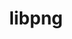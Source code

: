 ---
title: "libpng"
layout: cache
categories: [package, develop]
meta: {"compilers": ["apple-clang@=16.0.0", "cce@=18.0.0", "gcc@=10.2.1", "gcc@=10.3.0", "gcc@=10.5.0", "gcc@=11.1.0", "gcc@=11.4.0", "gcc@=12.4.0", "gcc@=13.2.0", "gcc@=13.3.0", "gcc@=7.3.1", "gcc@=7.5.0", "gcc@=9.4.0", "msvc@=19.39.33523", "oneapi@=2024.1.0", "oneapi@=2024.2.1"], "num_specs": 87, "num_specs_by_stack": {"aws-isc": 1, "aws-isc-aarch64": 1, "aws-pcluster-icelake": 1, "aws-pcluster-neoverse_v1": 3, "aws-pcluster-x86_64_v4": 12, "data-vis-sdk": 7, "developer-tools-aarch64-linux-gnu": 2, "developer-tools-darwin": 2, "developer-tools-manylinux2014": 1, "developer-tools-x86_64_v3-linux-gnu": 2, "e4s": 7, "e4s-cray-rhel": 3, "e4s-cray-sles": 2, "e4s-neoverse-v2": 4, "e4s-neoverse_v1": 4, "e4s-oneapi": 7, "e4s-power": 1, "e4s-rocm-external": 4, "hep": 4, "ml-darwin-aarch64-mps": 3, "ml-linux-aarch64-cpu": 3, "ml-linux-aarch64-cuda": 3, "ml-linux-x86_64-cpu": 4, "ml-linux-x86_64-cuda": 4, "radiuss": 3, "root": 87, "windows-vis": 1}, "oss": ["amzn2", "centos7", "rhel8", "sequoia", "sle_hpc15", "ubuntu18.04", "ubuntu20.04", "ubuntu22.04", "ubuntu24.04", "windows10.0.20348"], "platforms": ["darwin", "linux", "windows"], "stacks": ["aws-isc", "aws-isc-aarch64", "aws-pcluster-icelake", "aws-pcluster-neoverse_v1", "aws-pcluster-x86_64_v4", "data-vis-sdk", "developer-tools-aarch64-linux-gnu", "developer-tools-darwin", "developer-tools-manylinux2014", "developer-tools-x86_64_v3-linux-gnu", "e4s", "e4s-cray-rhel", "e4s-cray-sles", "e4s-neoverse-v2", "e4s-neoverse_v1", "e4s-oneapi", "e4s-power", "e4s-rocm-external", "hep", "ml-darwin-aarch64-mps", "ml-linux-aarch64-cpu", "ml-linux-aarch64-cuda", "ml-linux-x86_64-cpu", "ml-linux-x86_64-cuda", "radiuss", "root", "windows-vis"], "targets": ["aarch64", "neoverse_v1", "neoverse_v2", "ppc64le", "skylake_avx512", "x86_64", "x86_64_v3", "x86_64_v4"], "versions": ["1.6.39"]}
spec_details: [{"compiler": "gcc@=11.4.0", "hash": "25kggq5igms65c2z3xig4xmkowi5tgft", "os": "ubuntu22.04", "platform": "linux", "size": "-", "stacks": ["e4s-neoverse_v1", "root"], "target": "neoverse_v1", "variants": ["build_system=cmake", "build_type=Release", "generator=make", "~ipo", "libs=shared,static", "~pic"], "versions": ["1.6.39"]}, {"compiler": "gcc@=11.1.0", "hash": "26m2dsqbbcrbtxgtbtna3wopdnl5ucuf", "os": "ubuntu20.04", "platform": "linux", "size": "-", "stacks": ["data-vis-sdk", "root"], "target": "x86_64_v3", "variants": ["build_system=cmake", "build_type=Release", "generator=make", "~ipo", "libs=shared,static", "~pic"], "versions": ["1.6.39"]}, {"compiler": "gcc@=9.4.0", "hash": "2h6xx44oiachjr4tzdq7fcl2blhpvkij", "os": "ubuntu20.04", "platform": "linux", "size": "-", "stacks": ["e4s-power", "root"], "target": "ppc64le", "variants": ["build_system=cmake", "build_type=Release", "generator=make", "~ipo", "libs=shared,static", "~pic"], "versions": ["1.6.39"]}, {"compiler": "gcc@=12.4.0", "hash": "2s6odqvyzjku2fktmtfrars2koseluyn", "os": "amzn2", "platform": "linux", "size": "-", "stacks": ["aws-pcluster-x86_64_v4", "root"], "target": "x86_64_v4", "variants": ["build_system=cmake", "build_type=Release", "generator=make", "~ipo", "libs=shared,static", "~pic"], "versions": ["1.6.39"]}, {"compiler": "gcc@=12.4.0", "hash": "2vx4i5e6oewkwr2qiq5qf5bxbdh77wrj", "os": "amzn2", "platform": "linux", "size": "-", "stacks": ["aws-pcluster-x86_64_v4", "root"], "target": "x86_64_v3", "variants": ["build_system=cmake", "build_type=Release", "generator=make", "~ipo", "libs=shared,static", "~pic"], "versions": ["1.6.39"]}, {"compiler": "gcc@=11.1.0", "hash": "3wqcq47ytcb6owceeewivr27qg7kgx5y", "os": "ubuntu20.04", "platform": "linux", "size": "-", "stacks": ["data-vis-sdk", "root"], "target": "x86_64_v3", "variants": ["build_system=cmake", "build_type=Release", "generator=make", "~ipo", "libs=shared,static", "~pic"], "versions": ["1.6.39"]}, {"compiler": "gcc@=7.3.1", "hash": "422ivjx7swl6daobc52jdr46mtqwvmg3", "os": "amzn2", "platform": "linux", "size": "-", "stacks": ["aws-isc-aarch64", "root"], "target": "aarch64", "variants": ["build_system=cmake", "build_type=Release", "generator=make", "~ipo", "libs=shared,static", "~pic"], "versions": ["1.6.39"]}, {"compiler": "oneapi@=2024.2.1", "hash": "4mv77gqgzlrvougotvpv36bggcyikk26", "os": "ubuntu22.04", "platform": "linux", "size": "-", "stacks": ["e4s-oneapi", "root"], "target": "x86_64_v3", "variants": ["build_system=cmake", "build_type=Release", "generator=make", "~ipo", "libs=shared,static", "~pic"], "versions": ["1.6.39"]}, {"compiler": "gcc@=13.3.0", "hash": "5z4lh6yrgmx5qchg4bhtv4qthyyvqbmk", "os": "rhel8", "platform": "linux", "size": "-", "stacks": ["developer-tools-aarch64-linux-gnu", "root"], "target": "aarch64", "variants": ["build_system=cmake", "build_type=Release", "generator=make", "~ipo", "libs=shared,static", "~pic"], "versions": ["1.6.39"]}, {"compiler": "gcc@=13.3.0", "hash": "634lkdtg5yqoymewzzs6cbn3sghjjm7v", "os": "rhel8", "platform": "linux", "size": "-", "stacks": ["developer-tools-aarch64-linux-gnu", "root"], "target": "aarch64", "variants": ["build_system=cmake", "build_type=Release", "generator=make", "~ipo", "libs=shared,static", "~pic"], "versions": ["1.6.39"]}, {"compiler": "gcc@=11.1.0", "hash": "6io7r42uoyii24g5s7c7ktnjtanluuvx", "os": "ubuntu20.04", "platform": "linux", "size": "-", "stacks": ["data-vis-sdk", "root"], "target": "x86_64_v3", "variants": ["build_system=cmake", "build_type=Release", "generator=make", "~ipo", "libs=shared,static", "~pic"], "versions": ["1.6.39"]}, {"compiler": "gcc@=12.4.0", "hash": "6mc34a6aac5o4hrfd6ve4vogyb3pinz5", "os": "amzn2", "platform": "linux", "size": "-", "stacks": ["aws-pcluster-x86_64_v4", "root"], "target": "x86_64_v4", "variants": ["build_system=cmake", "build_type=Release", "generator=make", "~ipo", "libs=shared,static", "~pic"], "versions": ["1.6.39"]}, {"compiler": "gcc@=11.4.0", "hash": "6w5gxb35ozzxgbccwimshiz2e57w5225", "os": "ubuntu22.04", "platform": "linux", "size": "-", "stacks": ["hep", "root"], "target": "x86_64_v3", "variants": ["build_system=cmake", "build_type=Release", "generator=make", "~ipo", "libs=shared,static", "~pic"], "versions": ["1.6.39"]}, {"compiler": "cce@=18.0.0", "hash": "7b3unrddxodv7fy3ifw4hw5yci5pslwh", "os": "rhel8", "platform": "linux", "size": "-", "stacks": ["e4s-cray-rhel", "root"], "target": "x86_64_v3", "variants": ["build_system=cmake", "build_type=Release", "generator=make", "~ipo", "libs=shared,static", "~pic"], "versions": ["1.6.39"]}, {"compiler": "gcc@=11.4.0", "hash": "7g5cmssk3ygqxyc6glfzdckxfhtftyyj", "os": "ubuntu22.04", "platform": "linux", "size": "-", "stacks": ["e4s-neoverse-v2", "root"], "target": "neoverse_v2", "variants": ["build_system=cmake", "build_type=Release", "generator=make", "~ipo", "libs=shared,static", "~pic"], "versions": ["1.6.39"]}, {"compiler": "gcc@=11.4.0", "hash": "7hl3lcnkclxhisdz5yii64k5ezoiq4b6", "os": "ubuntu22.04", "platform": "linux", "size": "-", "stacks": ["hep", "root"], "target": "x86_64_v3", "variants": ["build_system=cmake", "build_type=Release", "generator=make", "~ipo", "libs=shared,static", "~pic"], "versions": ["1.6.39"]}, {"compiler": "gcc@=11.4.0", "hash": "7qyypnm55uqk6qblvv5mtwa7ugs3nkbe", "os": "ubuntu22.04", "platform": "linux", "size": "-", "stacks": ["hep", "root"], "target": "x86_64_v3", "variants": ["build_system=cmake", "build_type=Release", "generator=make", "~ipo", "libs=shared,static", "~pic"], "versions": ["1.6.39"]}, {"compiler": "gcc@=12.4.0", "hash": "akssichlw4t6aef5vkqj74stb6v3smiu", "os": "amzn2", "platform": "linux", "size": "-", "stacks": ["aws-pcluster-x86_64_v4", "root"], "target": "x86_64_v3", "variants": ["build_system=cmake", "build_type=Release", "generator=make", "~ipo", "libs=shared,static", "~pic"], "versions": ["1.6.39"]}, {"compiler": "gcc@=11.4.0", "hash": "arvsvt7muzvt4qbv35u3mbwwnga73qls", "os": "ubuntu22.04", "platform": "linux", "size": "-", "stacks": ["e4s-neoverse_v1", "root"], "target": "neoverse_v1", "variants": ["build_system=cmake", "build_type=Release", "generator=make", "~ipo", "libs=shared,static", "~pic"], "versions": ["1.6.39"]}, {"compiler": "gcc@=13.2.0", "hash": "ayowdvkxzdrztc4d6yg2vjfvpsgq4d7n", "os": "ubuntu24.04", "platform": "linux", "size": "-", "stacks": ["ml-linux-x86_64-cpu", "ml-linux-x86_64-cuda", "root"], "target": "x86_64_v3", "variants": ["build_system=cmake", "build_type=Release", "generator=make", "~ipo", "libs=shared,static", "~pic"], "versions": ["1.6.39"]}, {"compiler": "gcc@=7.5.0", "hash": "b7r3zsdum4yfuu5t456admo5mpexo72z", "os": "ubuntu18.04", "platform": "linux", "size": "-", "stacks": ["radiuss", "root"], "target": "x86_64_v3", "variants": ["build_system=cmake", "build_type=Release", "generator=make", "~ipo", "libs=shared,static", "~pic"], "versions": ["1.6.39"]}, {"compiler": "gcc@=11.4.0", "hash": "bglrodgfkl7bzfsvam6k3b4zn3hds7z4", "os": "ubuntu22.04", "platform": "linux", "size": "-", "stacks": ["e4s", "e4s-rocm-external", "root"], "target": "x86_64_v3", "variants": ["build_system=cmake", "build_type=Release", "generator=make", "~ipo", "libs=shared,static", "~pic"], "versions": ["1.6.39"]}, {"compiler": "gcc@=11.4.0", "hash": "bieg6vtaq4q2xyndbzcd2hwl4qd774yd", "os": "ubuntu22.04", "platform": "linux", "size": "-", "stacks": ["e4s", "e4s-rocm-external", "root"], "target": "x86_64_v3", "variants": ["build_system=cmake", "build_type=Release", "generator=make", "~ipo", "libs=shared,static", "~pic"], "versions": ["1.6.39"]}, {"compiler": "cce@=18.0.0", "hash": "ctdzhh6z52sh7d65vuaigmgyi2dzmg67", "os": "rhel8", "platform": "linux", "size": "-", "stacks": ["e4s-cray-rhel", "root"], "target": "x86_64_v3", "variants": ["build_system=cmake", "build_type=Release", "generator=make", "~ipo", "libs=shared,static", "~pic"], "versions": ["1.6.39"]}, {"compiler": "gcc@=10.5.0", "hash": "cwlsuuxyrttshwviyfi7xkdjd5d7og6w", "os": "centos7", "platform": "linux", "size": "-", "stacks": ["developer-tools-x86_64_v3-linux-gnu", "root"], "target": "x86_64_v3", "variants": ["build_system=cmake", "build_type=Release", "generator=make", "~ipo", "libs=shared,static", "~pic"], "versions": ["1.6.39"]}, {"compiler": "gcc@=13.2.0", "hash": "d5jsdpeerju7w5axeggvrius2dhqzeow", "os": "ubuntu24.04", "platform": "linux", "size": "-", "stacks": ["ml-linux-aarch64-cpu", "ml-linux-aarch64-cuda", "root"], "target": "aarch64", "variants": ["build_system=cmake", "build_type=Release", "generator=make", "~ipo", "libs=shared,static", "~pic"], "versions": ["1.6.39"]}, {"compiler": "oneapi@=2024.1.0", "hash": "dahtd6u5gzrszo37nvrrhb4ueqvhswwa", "os": "amzn2", "platform": "linux", "size": "-", "stacks": ["aws-pcluster-x86_64_v4", "root"], "target": "x86_64_v4", "variants": ["build_system=cmake", "build_type=Release", "generator=make", "~ipo", "libs=shared,static", "~pic"], "versions": ["1.6.39"]}, {"compiler": "gcc@=10.3.0", "hash": "dducvqj4x75iytmxrj3j4y5d6v4sx5d5", "os": "sle_hpc15", "platform": "linux", "size": "-", "stacks": ["e4s-cray-sles", "root"], "target": "x86_64_v4", "variants": ["build_system=cmake", "build_type=Release", "generator=make", "~ipo", "libs=shared,static", "~pic"], "versions": ["1.6.39"]}, {"compiler": "gcc@=10.5.0", "hash": "dk5relrmqgawnjg66jg2fqbudokztft3", "os": "centos7", "platform": "linux", "size": "-", "stacks": ["root"], "target": "x86_64_v3", "variants": ["build_system=cmake", "build_type=Release", "generator=make", "~ipo", "libs=shared,static", "~pic"], "versions": ["1.6.39"]}, {"compiler": "oneapi@=2024.1.0", "hash": "dqos4awebntbbp7xrqag5k2kmgsi7tw4", "os": "amzn2", "platform": "linux", "size": "-", "stacks": ["root"], "target": "x86_64_v4", "variants": ["build_system=cmake", "build_type=Release", "generator=make", "~ipo", "libs=shared,static", "~pic"], "versions": ["1.6.39"]}, {"compiler": "gcc@=13.2.0", "hash": "duewh2pxywkzc4lamfelpvpbdx4oltuj", "os": "ubuntu24.04", "platform": "linux", "size": "-", "stacks": ["ml-linux-aarch64-cpu", "ml-linux-aarch64-cuda", "root"], "target": "aarch64", "variants": ["build_system=cmake", "build_type=Release", "generator=make", "~ipo", "libs=shared,static", "~pic"], "versions": ["1.6.39"]}, {"compiler": "gcc@=12.4.0", "hash": "eku3o6tvc75llmspgsank7zu6k2eqq6v", "os": "amzn2", "platform": "linux", "size": "-", "stacks": ["aws-pcluster-neoverse_v1", "root"], "target": "neoverse_v1", "variants": ["build_system=cmake", "build_type=Release", "generator=make", "~ipo", "libs=shared,static", "~pic"], "versions": ["1.6.39"]}, {"compiler": "oneapi@=2024.1.0", "hash": "fsk6ujuqdvqwilzhwe3r33q7murvkbfe", "os": "amzn2", "platform": "linux", "size": "-", "stacks": ["aws-pcluster-x86_64_v4", "root"], "target": "x86_64_v3", "variants": ["build_system=cmake", "build_type=Release", "generator=make", "~ipo", "libs=shared,static", "~pic"], "versions": ["1.6.39"]}, {"compiler": "gcc@=7.5.0", "hash": "g465uoyfk3gt7sdjkqemc7glrobqh4yd", "os": "ubuntu18.04", "platform": "linux", "size": "-", "stacks": ["radiuss", "root"], "target": "x86_64_v3", "variants": ["build_system=cmake", "build_type=Release", "generator=make", "~ipo", "libs=shared,static", "~pic"], "versions": ["1.6.39"]}, {"compiler": "gcc@=11.1.0", "hash": "g57kc6lzj5u34ah62g43mk3ikmfx3kl2", "os": "ubuntu20.04", "platform": "linux", "size": "-", "stacks": ["data-vis-sdk", "root"], "target": "x86_64_v3", "variants": ["build_system=cmake", "build_type=Release", "generator=make", "~ipo", "libs=shared,static", "~pic"], "versions": ["1.6.39"]}, {"compiler": "cce@=18.0.0", "hash": "g6z7mfyra4vxbmgfte73rlj2pgxuuoqk", "os": "rhel8", "platform": "linux", "size": "-", "stacks": ["root"], "target": "x86_64_v3", "variants": ["build_system=cmake", "build_type=Release", "generator=make", "~ipo", "libs=shared,static", "~pic"], "versions": ["1.6.39"]}, {"compiler": "oneapi@=2024.1.0", "hash": "gy6m6qnyl4cbx7bcaomfra57k6czjy4t", "os": "amzn2", "platform": "linux", "size": "-", "stacks": ["aws-pcluster-x86_64_v4", "root"], "target": "x86_64_v4", "variants": ["build_system=cmake", "build_type=Release", "generator=make", "~ipo", "libs=shared,static", "~pic"], "versions": ["1.6.39"]}, {"compiler": "oneapi@=2024.2.1", "hash": "h5xgsywadteqp7qll6aijoaniieuxmlo", "os": "ubuntu22.04", "platform": "linux", "size": "-", "stacks": ["e4s-oneapi", "root"], "target": "x86_64_v3", "variants": ["build_system=cmake", "build_type=Release", "generator=make", "~ipo", "libs=shared,static", "~pic"], "versions": ["1.6.39"]}, {"compiler": "oneapi@=2024.2.1", "hash": "hhofyg6fptxape3xvgckuol4wp6bs4r7", "os": "ubuntu22.04", "platform": "linux", "size": "-", "stacks": ["e4s-oneapi", "root"], "target": "x86_64_v3", "variants": ["build_system=cmake", "build_type=Release", "generator=make", "~ipo", "libs=shared,static", "~pic"], "versions": ["1.6.39"]}, {"compiler": "oneapi@=2024.2.1", "hash": "hmhlhdvjpiog64gv5m535fghwcd65x4a", "os": "ubuntu22.04", "platform": "linux", "size": "-", "stacks": ["e4s-oneapi", "root"], "target": "x86_64_v3", "variants": ["build_system=cmake", "build_type=Release", "generator=make", "~ipo", "libs=shared,static", "~pic"], "versions": ["1.6.39"]}, {"compiler": "oneapi@=2024.1.0", "hash": "hrnenrslhmkpekrsxqedt7mg56klk763", "os": "amzn2", "platform": "linux", "size": "-", "stacks": ["aws-pcluster-x86_64_v4", "root"], "target": "x86_64_v4", "variants": ["build_system=cmake", "build_type=Release", "generator=make", "~ipo", "libs=shared,static", "~pic"], "versions": ["1.6.39"]}, {"compiler": "gcc@=11.4.0", "hash": "ia36le2si7kpgu55t4ft6pjn666ji2ik", "os": "ubuntu22.04", "platform": "linux", "size": "-", "stacks": ["e4s", "e4s-rocm-external", "root"], "target": "x86_64_v3", "variants": ["build_system=cmake", "build_type=Release", "generator=make", "~ipo", "libs=shared,static", "~pic"], "versions": ["1.6.39"]}, {"compiler": "apple-clang@=16.0.0", "hash": "j4depiaxrixgaowq3nqv7grwlzn62sry", "os": "sequoia", "platform": "darwin", "size": "-", "stacks": ["ml-darwin-aarch64-mps", "root"], "target": "aarch64", "variants": ["build_system=cmake", "build_type=Release", "generator=make", "~ipo", "libs=shared,static", "~pic"], "versions": ["1.6.39"]}, {"compiler": "gcc@=11.1.0", "hash": "k74i76ix5gullpwwttibavnjxisxznvv", "os": "ubuntu20.04", "platform": "linux", "size": "-", "stacks": ["data-vis-sdk", "root"], "target": "x86_64_v3", "variants": ["build_system=cmake", "build_type=Release", "generator=make", "~ipo", "libs=shared,static", "~pic"], "versions": ["1.6.39"]}, {"compiler": "gcc@=11.1.0", "hash": "kntlscjp3zcq6hvei76ao5pf3kh2ufbj", "os": "ubuntu20.04", "platform": "linux", "size": "-", "stacks": ["data-vis-sdk", "root"], "target": "x86_64_v3", "variants": ["build_system=cmake", "build_type=Release", "generator=make", "~ipo", "libs=shared,static", "~pic"], "versions": ["1.6.39"]}, {"compiler": "gcc@=11.1.0", "hash": "knu7uxsfks3que6z5i4kvk7lkxfpkz73", "os": "ubuntu20.04", "platform": "linux", "size": "-", "stacks": ["data-vis-sdk", "root"], "target": "x86_64_v3", "variants": ["build_system=cmake", "build_type=Release", "generator=make", "~ipo", "libs=shared,static", "~pic"], "versions": ["1.6.39"]}, {"compiler": "gcc@=11.4.0", "hash": "lazdh7g3tib6hkdfmgpckyjorqzzlm5a", "os": "ubuntu22.04", "platform": "linux", "size": "-", "stacks": ["e4s", "e4s-rocm-external", "root"], "target": "x86_64_v3", "variants": ["build_system=cmake", "build_type=Release", "generator=make", "~ipo", "libs=shared,static", "~pic"], "versions": ["1.6.39"]}, {"compiler": "gcc@=11.4.0", "hash": "lmiw7efvg7pfygivqlyequdyx2puu5ip", "os": "ubuntu22.04", "platform": "linux", "size": "-", "stacks": ["e4s", "root"], "target": "x86_64_v3", "variants": ["build_system=cmake", "build_type=Release", "generator=make", "~ipo", "libs=shared,static", "~pic"], "versions": ["1.6.39"]}, {"compiler": "gcc@=11.4.0", "hash": "ltapt7dzztdznm2xvj7e26rrl6rgfpas", "os": "ubuntu22.04", "platform": "linux", "size": "-", "stacks": ["hep", "root"], "target": "x86_64_v3", "variants": ["build_system=cmake", "build_type=Release", "generator=make", "~ipo", "libs=shared,static", "~pic"], "versions": ["1.6.39"]}, {"compiler": "oneapi@=2024.1.0", "hash": "m5p3aavh4aw2c5d4op5fv6ct4veyorfi", "os": "amzn2", "platform": "linux", "size": "-", "stacks": ["aws-pcluster-x86_64_v4", "root"], "target": "x86_64_v3", "variants": ["build_system=cmake", "build_type=Release", "generator=make", "~ipo", "libs=shared,static", "~pic"], "versions": ["1.6.39"]}, {"compiler": "gcc@=11.4.0", "hash": "mg2taz6pkpivi27zolzpdoxpiamvldb6", "os": "ubuntu22.04", "platform": "linux", "size": "-", "stacks": ["e4s-neoverse-v2", "root"], "target": "neoverse_v2", "variants": ["build_system=cmake", "build_type=Release", "generator=make", "~ipo", "libs=shared,static", "~pic"], "versions": ["1.6.39"]}, {"compiler": "gcc@=12.4.0", "hash": "n4c7tlmjngra6yd3i7e7l7nqlk7tuucc", "os": "amzn2", "platform": "linux", "size": "-", "stacks": ["root"], "target": "x86_64_v4", "variants": ["build_system=cmake", "build_type=Release", "generator=make", "~ipo", "libs=shared,static", "~pic"], "versions": ["1.6.39"]}, {"compiler": "apple-clang@=16.0.0", "hash": "ne3n7vmhxq4u3gpyrsrzcriagjwsxtxs", "os": "sequoia", "platform": "darwin", "size": "-", "stacks": ["developer-tools-darwin", "ml-darwin-aarch64-mps", "root"], "target": "aarch64", "variants": ["build_system=cmake", "build_type=Release", "generator=make", "~ipo", "libs=shared,static", "~pic"], "versions": ["1.6.39"]}, {"compiler": "gcc@=12.4.0", "hash": "njgjsr5ggrvenp2asctkg32sn5qsblfq", "os": "amzn2", "platform": "linux", "size": "-", "stacks": ["aws-pcluster-neoverse_v1", "root"], "target": "neoverse_v1", "variants": ["build_system=cmake", "build_type=Release", "generator=make", "~ipo", "libs=shared,static", "~pic"], "versions": ["1.6.39"]}, {"compiler": "cce@=18.0.0", "hash": "nr4yylmg36gmundc23rh2kyqxychbfbk", "os": "rhel8", "platform": "linux", "size": "-", "stacks": ["e4s-cray-rhel", "root"], "target": "x86_64_v3", "variants": ["build_system=cmake", "build_type=Release", "generator=make", "~ipo", "libs=shared,static", "~pic"], "versions": ["1.6.39"]}, {"compiler": "gcc@=12.4.0", "hash": "o4a5kxk2y36yhgu2psfyxi6tv4qxriuo", "os": "amzn2", "platform": "linux", "size": "-", "stacks": ["aws-pcluster-x86_64_v4", "root"], "target": "x86_64_v3", "variants": ["build_system=cmake", "build_type=Release", "generator=make", "~ipo", "libs=shared,static", "~pic"], "versions": ["1.6.39"]}, {"compiler": "gcc@=11.4.0", "hash": "o63p5c7na37qlwwly2lvfclavihd2crv", "os": "ubuntu22.04", "platform": "linux", "size": "-", "stacks": ["e4s-neoverse-v2", "root"], "target": "neoverse_v2", "variants": ["build_system=cmake", "build_type=Release", "generator=make", "~ipo", "libs=shared,static", "~pic"], "versions": ["1.6.39"]}, {"compiler": "gcc@=11.4.0", "hash": "odc23s6zum6xuj3eiomzyt3rr2oty5vl", "os": "ubuntu22.04", "platform": "linux", "size": "-", "stacks": ["e4s-neoverse_v1", "root"], "target": "neoverse_v1", "variants": ["build_system=cmake", "build_type=Release", "generator=make", "~ipo", "libs=shared,static", "~pic"], "versions": ["1.6.39"]}, {"compiler": "oneapi@=2024.1.0", "hash": "on4fzchcjohispd62yrldo5oitrk3bri", "os": "amzn2", "platform": "linux", "size": "-", "stacks": ["aws-pcluster-x86_64_v4", "root"], "target": "x86_64_v3", "variants": ["build_system=cmake", "build_type=Release", "generator=make", "~ipo", "libs=shared,static", "~pic"], "versions": ["1.6.39"]}, {"compiler": "apple-clang@=16.0.0", "hash": "oosfyywnkkls7qlga447434pkz7xadx6", "os": "sequoia", "platform": "darwin", "size": "-", "stacks": ["developer-tools-darwin", "ml-darwin-aarch64-mps", "root"], "target": "aarch64", "variants": ["build_system=cmake", "build_type=Release", "generator=make", "~ipo", "libs=shared,static", "~pic"], "versions": ["1.6.39"]}, {"compiler": "gcc@=11.4.0", "hash": "p2e6v6wbmrwvuercxt7ga2xgyfdazrsp", "os": "ubuntu22.04", "platform": "linux", "size": "-", "stacks": ["e4s", "root"], "target": "x86_64_v3", "variants": ["build_system=cmake", "build_type=Release", "generator=make", "~ipo", "libs=shared,static", "~pic"], "versions": ["1.6.39"]}, {"compiler": "gcc@=11.4.0", "hash": "pfeh5yqn3dhr3bow4sxtje7oddo5xh4j", "os": "ubuntu22.04", "platform": "linux", "size": "-", "stacks": ["e4s-neoverse_v1", "root"], "target": "neoverse_v1", "variants": ["build_system=cmake", "build_type=Release", "generator=make", "~ipo", "libs=shared,static", "~pic"], "versions": ["1.6.39"]}, {"compiler": "gcc@=12.4.0", "hash": "q36h2vt4cqzysy56dzehnwipnpucronc", "os": "amzn2", "platform": "linux", "size": "-", "stacks": ["root"], "target": "x86_64_v3", "variants": ["build_system=cmake", "build_type=Release", "generator=make", "~ipo", "libs=shared,static", "~pic"], "versions": ["1.6.39"]}, {"compiler": "oneapi@=2024.2.1", "hash": "q4we3mkbhzinos37v645ya44b6q2kvit", "os": "ubuntu22.04", "platform": "linux", "size": "-", "stacks": ["e4s-oneapi", "root"], "target": "x86_64_v3", "variants": ["build_system=cmake", "build_type=Release", "generator=make", "~ipo", "libs=shared,static", "~pic"], "versions": ["1.6.39"]}, {"compiler": "gcc@=7.5.0", "hash": "qac5ikja72xhqpr2jutoottks3mqcjmh", "os": "ubuntu18.04", "platform": "linux", "size": "-", "stacks": ["radiuss", "root"], "target": "x86_64_v3", "variants": ["build_system=cmake", "build_type=Release", "generator=make", "~ipo", "libs=shared,static", "~pic"], "versions": ["1.6.39"]}, {"compiler": "gcc@=12.4.0", "hash": "qecqkjyj7hzgo7zobldmdxf6fk7mdsv7", "os": "amzn2", "platform": "linux", "size": "-", "stacks": ["aws-pcluster-neoverse_v1", "root"], "target": "neoverse_v1", "variants": ["build_system=cmake", "build_type=Release", "generator=make", "~ipo", "libs=shared,static", "~pic"], "versions": ["1.6.39"]}, {"compiler": "gcc@=7.3.1", "hash": "r5y7khrsqftycufrnhhsrpkyefhzlugd", "os": "amzn2", "platform": "linux", "size": "-", "stacks": ["aws-pcluster-icelake", "root"], "target": "skylake_avx512", "variants": ["build_system=cmake", "build_type=Release", "generator=make", "~ipo", "libs=shared,static"], "versions": ["1.6.39"]}, {"compiler": "oneapi@=2024.2.1", "hash": "roi5235d47rsirdpngozoiwgxocmizpx", "os": "ubuntu22.04", "platform": "linux", "size": "-", "stacks": ["e4s-oneapi", "root"], "target": "x86_64_v3", "variants": ["build_system=cmake", "build_type=Release", "generator=make", "~ipo", "libs=shared,static", "~pic"], "versions": ["1.6.39"]}, {"compiler": "gcc@=11.4.0", "hash": "snnet5kjqfsqzmm6s3o3sdnh7zk2vwut", "os": "ubuntu22.04", "platform": "linux", "size": "-", "stacks": ["e4s-neoverse-v2", "root"], "target": "neoverse_v2", "variants": ["build_system=cmake", "build_type=Release", "generator=make", "~ipo", "libs=shared,static", "~pic"], "versions": ["1.6.39"]}, {"compiler": "oneapi@=2024.1.0", "hash": "t2zkqkavlvvi6gno5hvs32uzv45fiovq", "os": "amzn2", "platform": "linux", "size": "-", "stacks": ["root"], "target": "x86_64_v3", "variants": ["build_system=cmake", "build_type=Release", "generator=make", "~ipo", "libs=shared,static", "~pic"], "versions": ["1.6.39"]}, {"compiler": "gcc@=13.2.0", "hash": "td276zq4zmgzci7qdbhqpxdgsrse642q", "os": "ubuntu24.04", "platform": "linux", "size": "-", "stacks": ["ml-linux-x86_64-cpu", "ml-linux-x86_64-cuda", "root"], "target": "x86_64_v3", "variants": ["build_system=cmake", "build_type=Release", "generator=make", "~ipo", "libs=shared,static", "~pic"], "versions": ["1.6.39"]}, {"compiler": "gcc@=7.3.1", "hash": "uit6grijp7hhhuund4vknsjoewzzemaj", "os": "amzn2", "platform": "linux", "size": "-", "stacks": ["aws-isc", "root"], "target": "x86_64_v3", "variants": ["build_system=cmake", "build_type=Release", "generator=make", "~ipo", "libs=shared,static", "~pic"], "versions": ["1.6.39"]}, {"compiler": "oneapi@=2024.2.1", "hash": "uj7d2fbotfdc7mc4ce45l2k5s7gdxxqf", "os": "ubuntu22.04", "platform": "linux", "size": "-", "stacks": ["root"], "target": "x86_64_v3", "variants": ["build_system=cmake", "build_type=Release", "generator=make", "~ipo", "libs=shared,static", "~pic"], "versions": ["1.6.39"]}, {"compiler": "gcc@=13.2.0", "hash": "vr7ctccdpk3p4n3eimdg7dl566bpo2op", "os": "ubuntu24.04", "platform": "linux", "size": "-", "stacks": ["ml-linux-aarch64-cpu", "ml-linux-aarch64-cuda", "root"], "target": "aarch64", "variants": ["build_system=cmake", "build_type=Release", "generator=make", "~ipo", "libs=shared,static", "~pic"], "versions": ["1.6.39"]}, {"compiler": "gcc@=11.4.0", "hash": "w5ledshi5o5xd7qdqb6nreyi5rfv2y5k", "os": "ubuntu22.04", "platform": "linux", "size": "-", "stacks": ["e4s", "root"], "target": "x86_64_v3", "variants": ["build_system=cmake", "build_type=Release", "generator=make", "~ipo", "libs=shared,static", "~pic"], "versions": ["1.6.39"]}, {"compiler": "oneapi@=2024.2.1", "hash": "wfckm2lpg3r6mvxuoio336bmjryohztq", "os": "ubuntu22.04", "platform": "linux", "size": "-", "stacks": ["e4s-oneapi", "root"], "target": "x86_64_v3", "variants": ["build_system=cmake", "build_type=Release", "generator=make", "~ipo", "libs=shared,static", "~pic"], "versions": ["1.6.39"]}, {"compiler": "gcc@=13.2.0", "hash": "wmzw6sh5zmwubc3zaihcrot4awm5d2rn", "os": "ubuntu24.04", "platform": "linux", "size": "-", "stacks": ["ml-linux-x86_64-cpu", "ml-linux-x86_64-cuda", "root"], "target": "x86_64_v3", "variants": ["build_system=cmake", "build_type=Release", "generator=make", "~ipo", "libs=shared,static", "~pic"], "versions": ["1.6.39"]}, {"compiler": "gcc@=12.4.0", "hash": "wrmmesvg2hh3w6uif4g2mpqo4hjftuse", "os": "amzn2", "platform": "linux", "size": "-", "stacks": ["root"], "target": "neoverse_v1", "variants": ["build_system=cmake", "build_type=Release", "generator=make", "~ipo", "libs=shared,static", "~pic"], "versions": ["1.6.39"]}, {"compiler": "gcc@=10.5.0", "hash": "wywhy7xtwsmcu3fxhd46r2hlscfmnenl", "os": "centos7", "platform": "linux", "size": "-", "stacks": ["developer-tools-x86_64_v3-linux-gnu", "root"], "target": "x86_64_v3", "variants": ["build_system=cmake", "build_type=Release", "generator=make", "~ipo", "libs=shared,static", "~pic"], "versions": ["1.6.39"]}, {"compiler": "gcc@=10.2.1", "hash": "xhs66szlrry32fwitjvvsmfj7x7lm7ir", "os": "centos7", "platform": "linux", "size": "-", "stacks": ["developer-tools-manylinux2014", "root"], "target": "x86_64_v3", "variants": ["build_system=cmake", "build_type=Release", "generator=make", "~ipo", "libs=shared,static", "~pic"], "versions": ["1.6.39"]}, {"compiler": "gcc@=13.2.0", "hash": "xjgjjxngtdti4fankojrjwknifzkqrcs", "os": "ubuntu24.04", "platform": "linux", "size": "-", "stacks": ["root"], "target": "aarch64", "variants": ["build_system=cmake", "build_type=Release", "generator=make", "~ipo", "libs=shared,static", "~pic"], "versions": ["1.6.39"]}, {"compiler": "gcc@=13.2.0", "hash": "xvnj4m23ycu7azm2vve5kdffkbibqwco", "os": "ubuntu24.04", "platform": "linux", "size": "-", "stacks": ["ml-linux-x86_64-cpu", "ml-linux-x86_64-cuda", "root"], "target": "x86_64_v3", "variants": ["build_system=cmake", "build_type=Release", "generator=make", "~ipo", "libs=shared,static", "~pic"], "versions": ["1.6.39"]}, {"compiler": "gcc@=12.4.0", "hash": "xwnunpkvkq5gnpb4diqvix53o4kpj2qt", "os": "amzn2", "platform": "linux", "size": "-", "stacks": ["aws-pcluster-x86_64_v4", "root"], "target": "x86_64_v4", "variants": ["build_system=cmake", "build_type=Release", "generator=make", "~ipo", "libs=shared,static", "~pic"], "versions": ["1.6.39"]}, {"compiler": "gcc@=13.3.0", "hash": "yagzkbelz7zazmxxwfro6s46u2t3qf3r", "os": "rhel8", "platform": "linux", "size": "-", "stacks": ["root"], "target": "aarch64", "variants": ["build_system=cmake", "build_type=Release", "generator=make", "~ipo", "libs=shared,static", "~pic"], "versions": ["1.6.39"]}, {"compiler": "msvc@=19.39.33523", "hash": "yrbvobtivpvof3uhgw6se6vb2ijwnmhw", "os": "windows10.0.20348", "platform": "windows", "size": "-", "stacks": ["root", "windows-vis"], "target": "x86_64", "variants": ["build_system=cmake", "build_type=Release", "generator=ninja", "~ipo", "libs=shared,static", "~pic"], "versions": ["1.6.39"]}, {"compiler": "gcc@=7.5.0", "hash": "zfszrmndyyquuvvyaznzbtkxe2hbquor", "os": "ubuntu18.04", "platform": "linux", "size": "-", "stacks": ["root"], "target": "x86_64_v3", "variants": ["build_system=cmake", "build_type=Release", "generator=make", "~ipo", "libs=shared,static", "~pic"], "versions": ["1.6.39"]}, {"compiler": "gcc@=10.3.0", "hash": "zxpfpniakfz6orcpu3oqbom5mcqws636", "os": "sle_hpc15", "platform": "linux", "size": "-", "stacks": ["e4s-cray-sles", "root"], "target": "x86_64_v4", "variants": ["build_system=cmake", "build_type=Release", "generator=make", "~ipo", "libs=shared,static", "~pic"], "versions": ["1.6.39"]}]
---